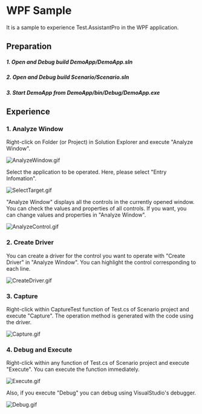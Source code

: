 # WPF Sample
It is a sample to experience Test.AssistantPro in the WPF application.

Preparation
-------------
##### 1. Open and Debug build DemoApp/DemoApp.sln
##### 2. Open and Debug build Scenario/Scenario.sln
##### 3. Start DemoApp from DemoApp/bin/Debug/DemoApp.exe

Experience
-------------
### 1. Analyze Window
Right-click on Folder (or Project) in Solution Explorer and execute "Analyze Window".

 ![AnalyzeWindow.gif](Img/AnalyzeWindow.gif)

Select the application to be operated. Here, please select "Entry Infomation".

 ![SelectTarget.gif](Img/SelectTarget.gif)
 
"Analyze Window" displays all the controls in the currently opened window.
You can check the values and properties of all controls.
If you want, you can change values and properties in "Analyze Window".

 ![AnalyzeControl.gif](Img/AnalyzeControl.gif)

### 2. Create Driver
You can create a driver for the control you want to operate with "Create Driver" in "Analyze Window".
You can highlight the control corresponding to each line.

 ![CreateDriver.gif](Img/CreateDriver.gif)

### 3. Capture
Right-click within CaptureTest function of Test.cs of Scenario project and execute "Capture".
The operation method is generated with the code using the driver.

 ![Capture.gif](Img/Capture.gif)
 
### 4. Debug and Execute
Right-click within any function of Test.cs of Scenario project and execute "Execute".
You can execute the function immediately.

 ![Execute.gif](Img/Execute.gif)
 
Also, if you execute "Debug" you can debug using VisualStudio's debugger.

 ![Debug.gif](Img/Debug.gif)
 

